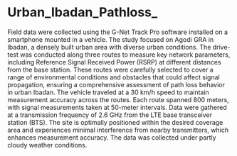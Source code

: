 # Urban_Ibadan_Pathloss_
Field data were collected using the G-Net Track Pro software installed on a smartphone mounted in a vehicle.
The study focused on Agodi GRA in Ibadan, a densely built urban area with diverse urban conditions. 
The drive-test was conducted along three routes to measure key network parameters, including Reference 
Signal Received Power (RSRP) at different distances from the base station. These routes were carefully selected 
to cover a range of environmental conditions and obstacles that could affect signal propagation, ensuring a 
comprehensive assessment of path loss behavior in urban Ibadan. The vehicle traveled at a 30 km/h speed to maintain 
measurement accuracy across the routes. Each route spanned 800 meters, with signal measurements taken at 50-meter 
intervals. Data were gathered at a transmission frequency of 2.6 GHz from the LTE base transceiver station (BTS). 
The site is optimally positioned within the desired coverage area and experiences minimal interference from nearby 
transmitters, which enhances measurement accuracy. The data was collected under partly cloudy weather conditions.
